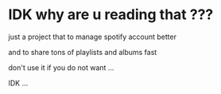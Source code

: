 # IDK why are u reading that ??? 

just a project that to manage spotify account better 

and to share tons of playlists and albums fast 

don't use it if you do not want ... 

IDK ... 
